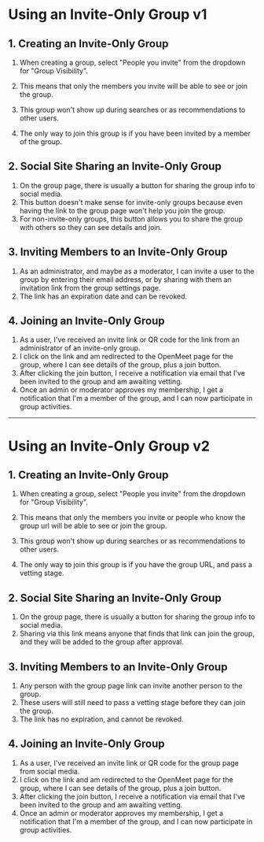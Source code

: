 # Using an Invite-Only Group v1

## 1. Creating an Invite-Only Group

1. When creating a group, select "People you invite" from the dropdown for "Group Visibility".

2. This means that only the members you invite will be able to see or join the group.  
3. This group won't show up during searches or as recommendations to other users.
4. The only way to join this group is if you have been invited by a member of the group.

## 2. Social Site Sharing an Invite-Only Group

1. On the group page, there is usually a button for sharing the group info to social media.
2. This button doesn't make sense for invite-only groups because even having the link to the group page won't help you join the group.
3. For non-invite-only groups, this button allows you to share the group with others so they can see details and join.

## 3. Inviting Members to an Invite-Only Group

1. As an administrator, and maybe as a moderator, I can invite a user to the group by entering their email address, or by sharing with them an invitation link from the group settings page.
2. The link has an expiration date and can be revoked.

## 4. Joining an Invite-Only Group

1. As a user, I've received an invite link or QR code for the link from an administrator of an invite-only group.
2. I click on the link and am redirected to the OpenMeet page for the group, where I can see details of the group, plus a join button.
3. After clicking the join button, I receive a notification via email that I've been invited to the group and am awaiting vetting.
4. Once an admin or moderator approves my membership, I get a notification that I'm a member of the group, and I can now participate in group activities.


---

# Using an Invite-Only Group v2

## 1. Creating an Invite-Only Group

1. When creating a group, select "People you invite" from the dropdown for "Group Visibility".

2. This means that only the members you invite or people who know the group url will be able to see or join the group.  
3. This group won't show up during searches or as recommendations to other users.
4. The only way to join this group is if you have the group URL, and pass a vetting stage.

## 2. Social Site Sharing an Invite-Only Group

1. On the group page, there is usually a button for sharing the group info to social media.
2. Sharing via this link means anyone that finds that link can join the group, and they will be added to the group after approval.

## 3. Inviting Members to an Invite-Only Group

1. Any person with the group page link can invite another person to the group.
2. These users will still need to pass a vetting stage before they can join the group.
3. The link has no expiration, and cannot be revoked.

## 4. Joining an Invite-Only Group

1. As a user, I've received an invite link or QR code for the group page from social media.
2. I click on the link and am redirected to the OpenMeet page for the group, where I can see details of the group, plus a join button.
3. After clicking the join button, I receive a notification via email that I've been invited to the group and am awaiting vetting.
4. Once an admin or moderator approves my membership, I get a notification that I'm a member of the group, and I can now participate in group activities.
